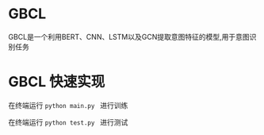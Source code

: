 # GBCL

GBCL是一个利用BERT、CNN、LSTM以及GCN提取意图特征的模型,用于意图识别任务





# GBCL 快速实现

在终端运行  `python main.py ` 进行训练

在终端运行  `python test.py ` 进行测试
